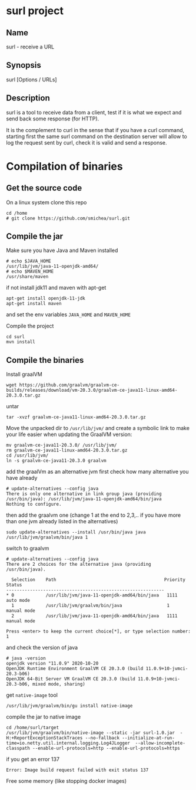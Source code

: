 # surl project

## Name

surl - receive a URL

## Synopsis

surl \[Options / URLs\]

## Description

surl is a tool to receive data from a client, test if it is what we expect and send back some response (for HTTP).

It is the complement to curl in the sense that if you have a curl command, starting first the
same surl command on the destination server will allow to log the request sent by curl, check it is valid and send a response. 

# Compilation of binaries

## Get the source code
On a linux system clone this repo
```
cd /home
# git clone https://github.com/smichea/surl.git
```

## Compile the jar

Make sure you have Java and Maven installed 
```
# echo $JAVA_HOME
/usr/lib/jvm/java-11-openjdk-amd64/
# echo $MAVEN_HOME
/usr/share/maven
```
if not install jdk11 and maven with apt-get
```
apt-get install openjdk-11-jdk
apt-get install maven
```
and set the env variables `JAVA_HOME` and `MAVEN_HOME`

Compile the project
```
cd surl
mvn install
```

## Compile the binaries

Install graalVM
```
wget https://github.com/graalvm/graalvm-ce-builds/releases/download/vm-20.3.0/graalvm-ce-java11-linux-amd64-20.3.0.tar.gz
```
untar 
```
tar -xvzf graalvm-ce-java11-linux-amd64-20.3.0.tar.gz
```
Move the unpacked dir to `/usr/lib/jvm/` and create a symbolic link to make your life easier when updating the GraalVM version:
```
mv graalvm-ce-java11-20.3.0/ /usr/lib/jvm/
rm graalvm-ce-java11-linux-amd64-20.3.0.tar.gz
cd /usr/lib/jvm/
ln -s graalvm-ce-java11-20.3.0 graalvm
```
add the graalVm as an alternative jvm
first check how many alternative you have already
```
# update-alternatives --config java
There is only one alternative in link group java (providing /usr/bin/java): /usr/lib/jvm/java-11-openjdk-amd64/bin/java
Nothing to configure.

```
then add the graalvm one (change 1 at the end to 2,3,.. if you have more than one jvm already listed in the alternatives)
```
sudo update-alternatives --install /usr/bin/java java /usr/lib/jvm/graalvm/bin/java 1
```
switch to graalvm
```
# update-alternatives --config java
There are 2 choices for the alternative java (providing /usr/bin/java).

  Selection    Path                                         Priority   Status
------------------------------------------------------------
* 0            /usr/lib/jvm/java-11-openjdk-amd64/bin/java   1111      auto mode
  1            /usr/lib/jvm/graalvm/bin/java                 1         manual mode
  2            /usr/lib/jvm/java-11-openjdk-amd64/bin/java   1111      manual mode

Press <enter> to keep the current choice[*], or type selection number: 1
```
and check the version of java
```
# java -version
openjdk version "11.0.9" 2020-10-20
OpenJDK Runtime Environment GraalVM CE 20.3.0 (build 11.0.9+10-jvmci-20.3-b06)
OpenJDK 64-Bit Server VM GraalVM CE 20.3.0 (build 11.0.9+10-jvmci-20.3-b06, mixed mode, sharing)
```

get `native-image` tool
```
/usr/lib/jvm/graalvm/bin/gu install native-image
```

compile the jar to native image
```
cd /home/surl/target
/usr/lib/jvm/graalvm/bin/native-image --static -jar surl-1.0.jar  -H:+ReportExceptionStackTraces --no-fallback --initialize-at-run-time=io.netty.util.internal.logging.Log4JLogger  --allow-incomplete-classpath --enable-url-protocols=http --enable-url-protocols=https

```

if you get an error 137
```
Error: Image build request failed with exit status 137
```
Free some memory (like stopping docker images)
